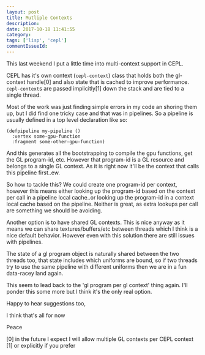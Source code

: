 ```yaml
---
layout: post
title: Mutliple Contexts
description:
date: 2017-10-18 11:41:55
category:
tags: ['lisp', 'cepl']
commentIssueId:
---
```


This last weekend I put a little time into multi-context support in CEPL.

CEPL has it's own context (`cepl-context`) class that holds both the gl-context handle[0] and also state that is cached to improve performance. `cepl-context`s are passed implicitly[1] down the stack and are tied to a single thread.

Most of the work was just finding simple errors in my code an shoring them up, but I did find one tricky case and that was in pipelines. So a pipeline is usually defined in a top level declaration like so:

```
(defpipeline my-pipeline ()
  :vertex some-gpu-function
  :fragment some-other-gpu-function)
```

And this generates all the bootstrapping to compile the gpu functions, get the GL program-id, etc. However that program-id is a GL resource and belongs to a single GL context. As it is right now it'll be the context that calls this pipeline first..ew.

So how to tackle this? We could create one program-id per context, however this means either looking up the program-id based on the context per call in a pipeline local cache..or looking up the program-id in a context local cache based on the pipeline. Neither is great, as extra lookups per call are something we should be avoiding.

Another option is to have shared GL contexts. This is nice anyway as it means we can share textures/buffers/etc between threads which I think is a nice default behavior. However even with this solution there are still issues with pipelines.

The state of a gl program object is naturally shared between the two threads too, that state includes which uniforms are bound, so if two threads try to use the same pipeline with different uniforms then we are in a fun data-racey land again.

This seem to lead back to the 'gl program per gl context' thing again. I'll ponder this some more but I think it's the only real option.

Happy to hear suggestions too,

I think that's all for now

Peace



[0] in the future I expect I will allow multiple GL contexts per CEPL context
[1] or explicitly if you prefer

